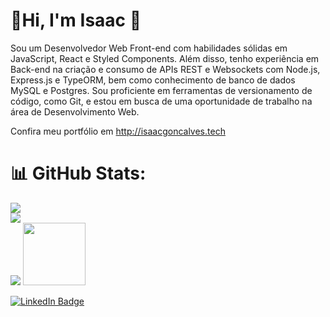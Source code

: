 # 💫Hi, I'm Isaac 👋

Sou um Desenvolvedor Web Front-end com habilidades sólidas em JavaScript, React e Styled Components. Além disso, tenho experiência em Back-end na criação e consumo de APIs REST e Websockets com Node.js, Express.js e TypeORM, bem como conhecimento de banco de dados MySQL e Postgres. Sou proficiente em ferramentas de versionamento de código, como Git, e estou em busca de uma oportunidade de trabalho na área de Desenvolvimento Web.

Confira meu portfólio em http://isaacgoncalves.tech

<!--
**isaac-goncalves/isaac-goncalves** is a ✨ _special_ ✨ repository because its `README.md` (this file) appears on your GitHub profile.

Here are some ideas to get you started:

- 🔭 I’m currently working on ...
- 🌱 I’m currently learning ...
- 👯 I’m looking to collaborate on ...
- 🤔 I’m looking for help with ...
- 💬 Ask me about ...
- 📫 How to reach me: ...
- 😄 Pronouns: ...
- ⚡ Fun fact: ...
-->

<!-- [![GitHub Streak](http://github-readme-streak-stats.herokuapp.com?user=isaac-goncalves&theme=dark&background=000000)](https://git.io/streak-stats) -->

# 📊 GitHub Stats:
![](https://github-readme-stats.vercel.app/api?username=isaac-goncalves&theme=blue-green&hide_border=false&include_all_commits=false&count_private=false)<br/>
![](https://github-readme-streak-stats.herokuapp.com/?user=isaac-goncalves&theme=blue-green&hide_border=false)<br/>
![](https://github-readme-stats.vercel.app/api/top-langs/?username=isaac-goncalves&theme=blue-green&hide_border=false&include_all_commits=false&count_private=false&layout=compact)
<img src="https://media.giphy.com/media/M9gbBd9nbDrOTu1Mqx/giphy.gif" width="100"/>

</div>
<a href="https://www.linkedin.com/in/isaac-correia-gon%C3%A7alves-4a7375138/">
    <img src="https://img.shields.io/badge/LinkedIn-blue?style=for-the-badge&logo=linkedin&logoColor=white" alt="LinkedIn Badge"/>
  </a>

